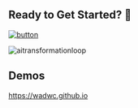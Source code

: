 ## Ready to Get Started? 👋

[![button](https://dabuttonfactory.com/button.png?t=ClickMe&f=Roboto-Bold&ts=26&tc=fff&tshs=1&tshc=000&hp=45&vp=20&c=11&bgt=unicolored&bgc=15d798)](https://github.com/buildstuffdemo/intro/issues/new?template=intro.yml)

![aitransformationloop](https://github.com/buildstuffdemo/.github/assets/10250297/9ea3af46-f23c-4e1c-bb65-1e72d1d7ba1f)

## Demos
https://wadwc.github.io

<!--

**Here are some ideas to get you started:**

🙋‍♀️ A short introduction - what is your organization all about?
🌈 Contribution guidelines - how can the community get involved?
👩‍💻 Useful resources - where can the community find your docs? Is there anything else the community should know?
🍿 Fun facts - what does your team eat for breakfast?
🧙 Remember, you can do mighty things with the power of [Markdown](https://docs.github.com/github/writing-on-github/getting-started-with-writing-and-formatting-on-github/basic-writing-and-formatting-syntax)
-->
